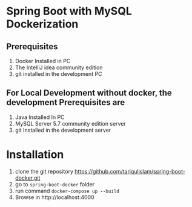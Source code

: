 # Spring Boot with MySQL Dockerization

## Prerequisites
1. Docker Installed in PC
2. The IntelliJ idea community edition
2. git installed in the development PC

## For Local Development without docker, the development Prerequisites are
1. Java Installed In PC
2. MySQL Server 5.7 community edition server
3. git Installed in the development server

# Installation
1. clone the git repository https://github.com/tariqulislam/spring-boot-docker.git
2. go to `spring-boot-docker` folder
3. run command `docker-compose up --build`
4. Browse in http://localhost:4000
